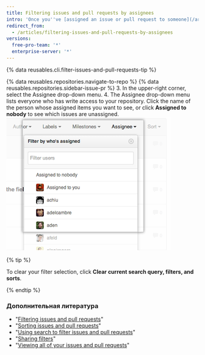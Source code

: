 ```yaml
---
title: Filtering issues and pull requests by assignees
intro: 'Once you''ve [assigned an issue or pull request to someone](/articles/assigning-issues-and-pull-requests-to-other-github-users), you can find items based on who''s working on them.'
redirect_from:
  - /articles/filtering-issues-and-pull-requests-by-assignees
versions:
  free-pro-team: '*'
  enterprise-server: '*'
---
```


{% data reusables.cli.filter-issues-and-pull-requests-tip %}

{% data reusables.repositories.navigate-to-repo %}
{% data reusables.repositories.sidebar-issue-pr %}
3. In the upper-right corner, select the Assignee drop-down menu.
4. The Assignee drop-down menu lists everyone who has write access to your repository. Click the name of the person whose assigned items you want to see, or click **Assigned to nobody** to see which issues are unassigned. ![Using the Assignees drop-down tab](/assets/images/help/issues/issues_assignee_dropdown.png)

{% tip %}

To clear your filter selection, click **Clear current search query, filters, and sorts**.

{% endtip %}

### Дополнительная литература

- "[Filtering issues and pull requests](/articles/filtering-issues-and-pull-requests)"
- "[Sorting issues and pull requests](/articles/sorting-issues-and-pull-requests)"
- "[Using search to filter issues and pull requests](/articles/using-search-to-filter-issues-and-pull-requests)"
- "[Sharing filters](/articles/sharing-filters)"
- "[Viewing all of your issues and pull requests](/articles/viewing-all-of-your-issues-and-pull-requests)"
